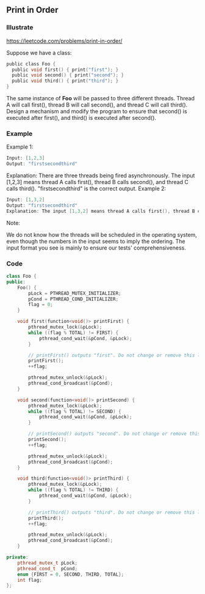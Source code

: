## Print in Order
### Illustrate
<https://leetcode.com/problems/print-in-order/>

Suppose we have a class:

```c
public class Foo {
  public void first() { print("first"); }
  public void second() { print("second"); }
  public void third() { print("third"); }
}
```
The same instance of **Foo** will be passed to three different threads. Thread A will call first(), thread B will call second(), and thread C will call third(). Design a mechanism and modify the program to ensure that second() is executed after first(), and third() is executed after second().

### Example
Example 1:

```c
Input: [1,2,3]
Output: "firstsecondthird"
```

Explanation: There are three threads being fired asynchronously. The input [1,2,3] means thread A calls first(), thread B calls second(), and thread C calls third(). "firstsecondthird" is the correct output.
Example 2:

```c
Input: [1,3,2]
Output: "firstsecondthird"
Explanation: The input [1,3,2] means thread A calls first(), thread B calls third(), and thread C calls second(). "firstsecondthird" is the correct output.
```

Note:

We do not know how the threads will be scheduled in the operating system, even though the numbers in the input seems to imply the ordering. The input format you see is mainly to ensure our tests' comprehensiveness.

### Code
```c++
class Foo {
public:
    Foo() {
        pLock = PTHREAD_MUTEX_INITIALIZER;
        pCond = PTHREAD_COND_INITIALIZER;
        flag = 0;
    }

    void first(function<void()> printFirst) {
        pthread_mutex_lock(&pLock);
        while ((flag % TOTAL) != FIRST) {
            pthread_cond_wait(&pCond, &pLock);
        }

        // printFirst() outputs "first". Do not change or remove this line.
        printFirst();
        ++flag;

        pthread_mutex_unlock(&pLock);
        pthread_cond_broadcast(&pCond);
    }

    void second(function<void()> printSecond) {
        pthread_mutex_lock(&pLock);
        while ((flag % TOTAL) != SECOND) {
            pthread_cond_wait(&pCond, &pLock);
        }

        // printSecond() outputs "second". Do not change or remove this line.
        printSecond();
        ++flag;

        pthread_mutex_unlock(&pLock);
        pthread_cond_broadcast(&pCond);
    }

    void third(function<void()> printThird) {
        pthread_mutex_lock(&pLock);
        while ((flag % TOTAL) != THIRD) {
            pthread_cond_wait(&pCond, &pLock);
        }

        // printThird() outputs "third". Do not change or remove this line.
        printThird();
        ++flag;

        pthread_mutex_unlock(&pLock);
        pthread_cond_broadcast(&pCond);
    }

private:
    pthread_mutex_t pLock;
    pthread_cond_t  pCond;
    enum {FIRST = 0, SECOND, THIRD, TOTAL};
    int flag;
};
```
